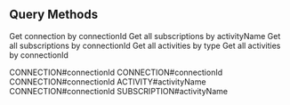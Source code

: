 ## Query Methods

Get connection by connectionId
Get all subscriptions by activityName
Get all subscriptions by connectionId
Get all activities by type
Get all activities by connectionId

CONNECTION#connectionId CONNECTION#connectionId
CONNECTION#connectionId ACTIVITY#activityName  
CONNECTION#connectionId SUBSCRIPTION#activityName 
